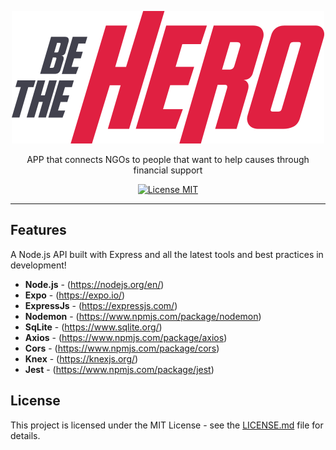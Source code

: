 <p align="center">
   <img src="https://github.com/smfilho/be-the-hero/blob/master/frontend/src/assets/logo.svg">
</p>

<p align="center">APP that connects NGOs to people that want to help causes through financial support</p>

<p align="center">
  <a href="https://opensource.org/licenses/MIT">
    <img src="https://img.shields.io/badge/license-MIT-red.svg?style=flat-square" alt="License MIT">
  </a>
</p>

<hr />

## Features
A Node.js API built with Express and all the latest tools and best practices in development!
- **Node.js** - (https://nodejs.org/en/)
- **Expo** - (https://expo.io/)
- **ExpressJs** - (https://expressjs.com/)
- **Nodemon** - (https://www.npmjs.com/package/nodemon)
- **SqLite** - (https://www.sqlite.org/)
- **Axios** - (https://www.npmjs.com/package/axios)
- **Cors** - (https://www.npmjs.com/package/cors)
- **Knex** - (https://knexjs.org/)
- **Jest** - (https://www.npmjs.com/package/jest)


## License

This project is licensed under the MIT License - see the [LICENSE.md](LICENSE.md) file for details.
